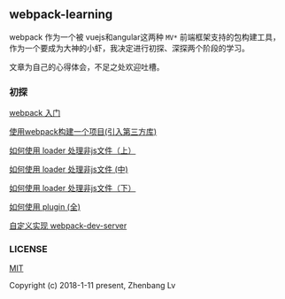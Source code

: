 ## webpack-learning

webpack 作为一个被 vuejs和angular这两种 `MV*` 前端框架支持的包构建工具，作为一个要成为大神的小虾，我决定进行初探、深探两个阶段的学习。

文章为自己的心得体会，不足之处欢迎吐槽。

### 初探

[webpack 入门](https://github.com/lvzhenbang/webpack-learning/blob/master/doc/first/index.md)

[使用webpack构建一个项目(引入第三方库)](https://github.com/lvzhenbang/webpack-learning/tree/master/doc/first.md)

[如何使用 loader 处理非js文件（上）](https://github.com/lvzhenbang/webpack-learning/tree/master/doc/loader.md)

[如何使用 loader 处理非js文件 (中)](https://github.com/lvzhenbang/webpack-learning/tree/master/doc/css-extend.md)

[如何使用 loader 处理非js文件（下）](https://github.com/lvzhenbang/webpack-learning/tree/master/doc/postcss.md)

[如何使用 plugin (全)](https://github.com/lvzhenbang/webpack-learning/tree/master/doc/plugin.md)

[自定义实现 webpack-dev-server ](https://github.com/lvzhenbang/webpack-learning/tree/master/doc/custom-HMR.md)

### LICENSE

[MIT](https://opensource.org/licenses/MIT)

Copyright (c) 2018-1-11 present, Zhenbang Lv